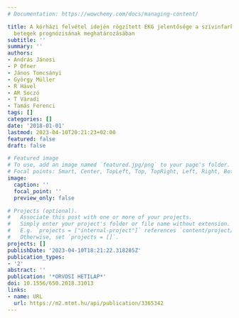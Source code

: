 ```yaml
---
# Documentation: https://wowchemy.com/docs/managing-content/

title: A kórházi felvétel idején rögzített EKG jelentősége a szívinfarktus miatt kezelt
  betegek prognózisának meghatározásában
subtitle: ''
summary: ''
authors:
- András Jánosi
- P Ofner
- János Tomcsányi
- György Müller
- R Hável
- AR Soczó
- T Váradi
- Tamás Ferenci
tags: []
categories: []
date: '2018-01-01'
lastmod: 2023-04-10T20:21:23+02:00
featured: false
draft: false

# Featured image
# To use, add an image named `featured.jpg/png` to your page's folder.
# Focal points: Smart, Center, TopLeft, Top, TopRight, Left, Right, BottomLeft, Bottom, BottomRight.
image:
  caption: ''
  focal_point: ''
  preview_only: false

# Projects (optional).
#   Associate this post with one or more of your projects.
#   Simply enter your project's folder or file name without extension.
#   E.g. `projects = ["internal-project"]` references `content/project/deep-learning/index.md`.
#   Otherwise, set `projects = []`.
projects: []
publishDate: '2023-04-10T18:21:22.318285Z'
publication_types:
- '2'
abstract: ''
publication: '*ORVOSI HETILAP*'
doi: 10.1556/650.2018.31013
links:
- name: URL
  url: https://m2.mtmt.hu/api/publication/3365342
---
```

